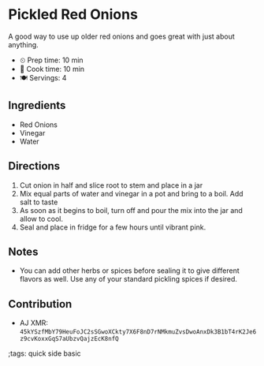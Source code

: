 # Pickled Red Onions

A good way to use up older red onions and goes great with just about anything.

- ⏲ Prep time: 10 min
- 🍳 Cook time: 10 min
- 🍽 Servings: 4

## Ingredients

- Red Onions
- Vinegar
- Water

## Directions

1. Cut onion in half and slice root to stem and place in a jar
2. Mix equal parts of water and vinegar in a pot and bring to a boil. Add salt to taste
3. As soon as it begins to boil, turn off and pour the mix into the jar and allow to cool.
4. Seal and place in fridge for a few hours until vibrant pink.

## Notes

- You can add other herbs or spices before sealing it to give different flavors as well. Use any of your standard pickling spices if desired.

## Contribution

- AJ XMR: `45kYSzfMbY79HeuFoJC2sSGwoXCkty7X6F8nD7rNMkmuZvsDwoAnxDk3B1bT4rK2Je6z9cvKoxxGqS7aUbzvQajzEcK8nfQ`

;tags: quick side basic
